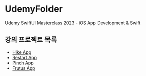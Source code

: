 # UdemyFolder
Udemy SwiftUI Masterclass 2023 - iOS App Development &amp; Swift
## 강의 프로젝트 목록
- [Hike App](https://github.com/Yimkeul/UdemyFolder/tree/main/Hike)
- [Restart App](https://github.com/Yimkeul/UdemyFolder/tree/main/Restart)
- [Pinch App](https://github.com/Yimkeul/UdemyFolder/tree/main/PinchApp)
- [Frutus App](https://github.com/Yimkeul/UdemyFolder/tree/main/Frutus)
